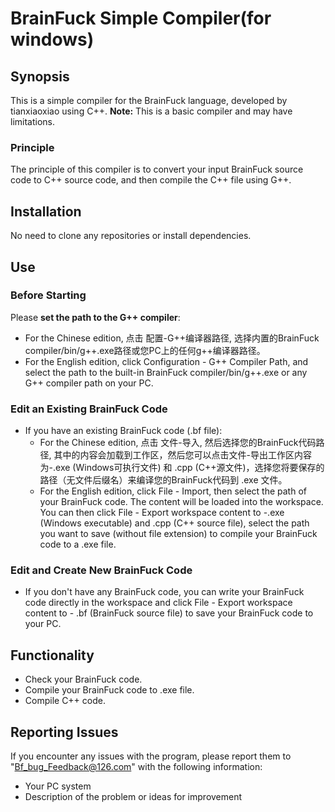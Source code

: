 # BrainFuck Simple Compiler(for windows)

## Synopsis
This is a simple compiler for the BrainFuck language, developed by tianxiaoxiao using C++. 
**Note:** This is a basic compiler and may have limitations.

### Principle
The principle of this compiler is to convert your input BrainFuck source code to C++ source code, and then compile the C++ file using G++.

## Installation
No need to clone any repositories or install dependencies.

## Use

### Before Starting
Please **set the path to the G++ compiler**:
- For the Chinese edition, 点击 配置-G++编译器路径, 选择内置的BrainFuck compiler/bin/g++.exe路径或您PC上的任何g++编译器路径。
- For the English edition, click Configuration - G++ Compiler Path, and select the path to the built-in BrainFuck compiler/bin/g++.exe or any G++ compiler path on your PC.

### Edit an Existing BrainFuck Code
- If you have an existing BrainFuck code (.bf file):
  - For the Chinese edition, 点击 文件-导入, 然后选择您的BrainFuck代码路径, 其中的内容会加载到工作区，然后您可以点击文件-导出工作区内容为-.exe (Windows可执行文件) 和 .cpp (C++源文件)，选择您将要保存的路径（无文件后缀名）来编译您的BrainFuck代码到 .exe 文件。
  - For the English edition, click File - Import, then select the path of your BrainFuck code. The content will be loaded into the workspace. You can then click File - Export workspace content to -.exe (Windows executable) and .cpp (C++ source file), select the path you want to save (without file extension) to compile your BrainFuck code to a .exe file.

### Edit and Create New BrainFuck Code
- If you don't have any BrainFuck code, you can write your BrainFuck code directly in the workspace and click File - Export workspace content to - .bf (BrainFuck source file) to save your BrainFuck code to your PC.

## Functionality
- Check your BrainFuck code.
- Compile your BrainFuck code to .exe file.
- Compile C++ code.

## Reporting Issues
If you encounter any issues with the program, please report them to "Bf_bug_Feedback@126.com" with the following information:
- Your PC system
- Description of the problem or ideas for improvement
